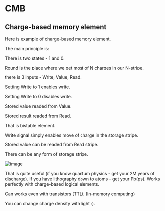 # CMB
## Charge-based memory element

Here is example of charge-based memory element.

The main principle is:

There is two states - 1 and 0.

Round is the place where we get most of N charges in our N-stripe.

there is 3 inputs - Write, Value, Read.

Setting Write to 1 enables write.

Setting Write to 0 disables write.

Stored value readed from Value.

Stored result readed from Read.

That is bistable element.

Write signal simply enables move of charge in the storage stripe.

Stored value can be readed from Read stripe.

There can be any form of storage stripe.

![image](https://github.com/user-attachments/assets/df18c127-89b5-42c2-9f01-101def9cca59)

That is quite useful (if you know quantum physics - get your 2M years of discharge).
If you have lithography down to atoms - get your Pb(ps).
Works perfectly with charge-based logical elements. 

Can works even with transistors (TTL).
(In-memory computing)

You can change charge density with light :).
